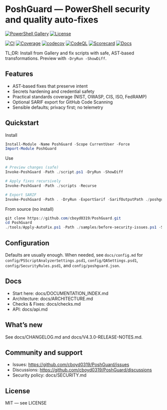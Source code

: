 # PoshGuard — PowerShell security and quality auto‑fixes

[![PowerShell Gallery](https://img.shields.io/powershellgallery/v/PoshGuard.svg)](https://www.powershellgallery.com/packages/PoshGuard)
[![License](https://img.shields.io/github/license/cboyd0319/PoshGuard.svg)](LICENSE)

[![CI](https://github.com/cboyd0319/PoshGuard/actions/workflows/ci.yml/badge.svg)](https://github.com/cboyd0319/PoshGuard/actions/workflows/ci.yml)
[![Coverage](https://github.com/cboyd0319/PoshGuard/actions/workflows/coverage.yml/badge.svg)](https://github.com/cboyd0319/PoshGuard/actions/workflows/coverage.yml)
[![codecov](https://codecov.io/github/cboyd0319/PoshGuard/graph/badge.svg?token=R4DPM6WAKV)](https://codecov.io/github/cboyd0319/PoshGuard)
[![CodeQL](https://github.com/cboyd0319/PoshGuard/actions/workflows/codeql.yml/badge.svg)](https://github.com/cboyd0319/PoshGuard/actions/workflows/codeql.yml)
[![Scorecard](https://github.com/cboyd0319/PoshGuard/actions/workflows/scorecard.yml/badge.svg)](https://github.com/cboyd0319/PoshGuard/actions/workflows/scorecard.yml)
[![Docs](https://github.com/cboyd0319/PoshGuard/actions/workflows/docs-ci.yml/badge.svg)](https://github.com/cboyd0319/PoshGuard/actions/workflows/docs-ci.yml)

TL;DR: Install from Gallery and fix scripts with safe, AST‑based transformations. Preview with `-DryRun -ShowDiff`.

## Features

- AST‑based fixes that preserve intent
- Secrets hardening and credential safety
- Practical standards coverage (NIST, OWASP, CIS, ISO, FedRAMP)
- Optional SARIF export for GitHub Code Scanning
- Sensible defaults; privacy first; no telemetry

## Quickstart

Install
```powershell
Install-Module -Name PoshGuard -Scope CurrentUser -Force
Import-Module PoshGuard
```

Use
```powershell
# Preview changes (safe)
Invoke-PoshGuard -Path ./script.ps1 -DryRun -ShowDiff

# Apply fixes recursively
Invoke-PoshGuard -Path ./scripts -Recurse

# Export SARIF
Invoke-PoshGuard -Path . -DryRun -ExportSarif -SarifOutputPath ./poshguard-results.sarif
```

From source (no install)
```powershell
git clone https://github.com/cboyd0319/PoshGuard.git
cd PoshGuard
./tools/Apply-AutoFix.ps1 -Path ./samples/before-security-issues.ps1 -ShowDiff
```

## Configuration

Defaults are usually enough. When needed, see `docs/config.md` for `config/PSScriptAnalyzerSettings.psd1`, `config/QASettings.psd1`, `config/SecurityRules.psd1`, and `config/poshguard.json`.

## Docs

- Start here: docs/DOCUMENTATION_INDEX.md
- Architecture: docs/ARCHITECTURE.md
- Checks & Fixes: docs/checks.md
- API: docs/api.md

## What’s new

See docs/CHANGELOG.md and docs/V4.3.0-RELEASE-NOTES.md.

## Community and support

- Issues: https://github.com/cboyd0319/PoshGuard/issues
- Discussions: https://github.com/cboyd0319/PoshGuard/discussions
- Security policy: docs/SECURITY.md

## License

MIT — see LICENSE

